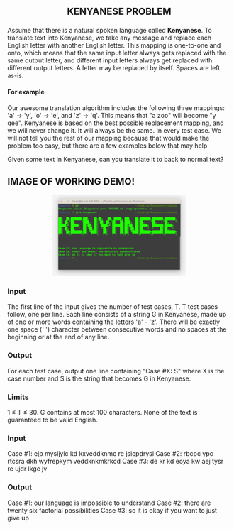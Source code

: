 ## <p align="center">KENYANESE PROBLEM<p>

Assume that there is a natural spoken language called **Kenyanese**. To translate text into Kenyanese, we take any message and replace each English letter with another English letter. This mapping is one-to-one and onto, which means that the same input letter always gets replaced with the same output letter, and different input letters always get replaced with different output letters. A letter may be replaced by itself. Spaces are left as-is.

#### For example 

Our awesome translation algorithm includes the following three mappings: 'a' -> 'y', 'o' -> 'e', and 'z' -> 'q'. This means that "a zoo" will become "y qee". 
Kenyanese is based on the best possible replacement mapping, and we will never change it. It will always be the same. In every test case. We will not tell you the rest of our mapping because that would make the problem too easy, but there are a few examples below that may help.

Given some text in Kenyanese, can you translate it to back to normal text?

## IMAGE OF WORKING DEMO!

<p align="center">
<img align="centre" width="300" src="Spec.md/Disp.png" alt="Kenyanese" />
<p>

### Input

The first line of the input gives the number of test cases, T. T test cases follow, one per line. 
Each line consists of a string G in Kenyanese, made up of one or more words containing the letters 'a' - 'z'. There will be exactly one space (' ') character between consecutive words and no spaces at the beginning or at the end of any line. 

### Output

For each test case, output one line containing "Case #X: S" where X is the case number and S is the string that becomes G in Kenyanese. 

### Limits

1 ≤ T ≤ 30.
G contains at most 100 characters.
None of the text is guaranteed to be valid English.

### Input

Case #1: ejp mysljylc kd kxveddknmc re jsicpdrysi
Case #2: rbcpc ypc rtcsra dkh wyfrepkym veddknkmkrkcd
Case #3: de kr kd eoya kw aej tysr re ujdr lkgc jv

### Output 

Case #1: our language is impossible to understand
Case #2: there are twenty six factorial possibilities
Case #3: so it is okay if you want to just give up


